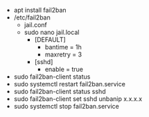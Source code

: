 - apt install fail2ban
- /etc/fail2ban
	- jail.conf
	- sudo nano jail.local
		- [DEFAULT]
			- bantime = 1h
			- maxretry = 3
		- [sshd]
			- enable = true
- sudo fail2ban-client status
- sudo systemctl restart fail2ban.service
- sudo fail2ban-client status sshd
- sudo fail2ban-client set sshd unbanip x.x.x.x
- sudo systemctl stop fail2ban.service